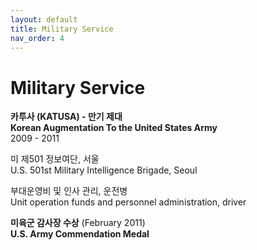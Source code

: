 ```yaml
---
layout: default
title: Military Service
nav_order: 4
---
```


# Military Service

**카투사 (KATUSA) - 만기 제대**  
**Korean Augmentation To the United States Army**  
2009 - 2011

미 제501 정보여단, 서울  
U.S. 501st Military Intelligence Brigade, Seoul

부대운영비 및 인사 관리, 운전병  
Unit operation funds and personnel administration, driver

**미육군 감사장 수상** (February 2011)  
**U.S. Army Commendation Medal**
